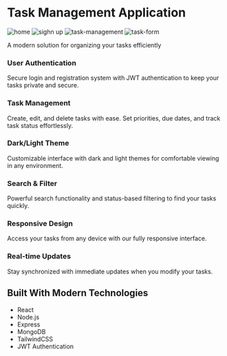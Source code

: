 Task Management Application
===========================

![home](https://github.com/user-attachments/assets/4b5d2718-9577-4da3-81d9-b185b447c2b9)
![sighn up](https://github.com/user-attachments/assets/cafb970e-54d3-4bb9-83bf-696418705b45)
![task-management](https://github.com/user-attachments/assets/91cab241-511a-420a-8093-5582418ed33b)
![task-form](https://github.com/user-attachments/assets/199379d3-e7dd-4110-8d6d-1602c10ccdfc)

A modern solution for organizing your tasks efficiently

### User Authentication

Secure login and registration system with JWT authentication to keep your tasks private and secure.

### Task Management

Create, edit, and delete tasks with ease. Set priorities, due dates, and track task status effortlessly.

### Dark/Light Theme

Customizable interface with dark and light themes for comfortable viewing in any environment.

### Search & Filter

Powerful search functionality and status-based filtering to find your tasks quickly.

### Responsive Design

Access your tasks from any device with our fully responsive interface.

### Real-time Updates

Stay synchronized with immediate updates when you modify your tasks.

Built With Modern Technologies
------------------------------

*   React
*   Node.js
*   Express
*   MongoDB
*   TailwindCSS
*   JWT Authentication
